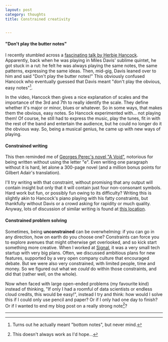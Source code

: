 ```yaml
---
layout: post
category: thoughts
title: Constrained creativity


---
```




#### "Don't play the butter notes"

I recently stumbled across a [fascinating talk by Herbie Hancock](https://www.youtube.com/watch?v=AkUNbe9sDpw). Apparently, back when he was playing in Miles Davis' sublime quintet, he got stuck in a rut: he felt he was always playing the same notes, the same patterns, expressing the same ideas. Then, mid-gig, Davis leaned over to him and said "Don't play the butter notes!" This obviously confused Hancock who eventually guessed that Davis meant "don't play the obvious, easy notes"[^2].

In the video, Hancock then gives a nice explanation of scales and the importance of the 3rd and 7th to really identify the scale. They define whether it's major or minor, blues or whatever. So in some ways, that makes them the obvious, easy notes. So Hancock experimented with... not playing them! Of course, he still had to express the music, play the tunes, fit in with the rest of the band and entertain the audience, but he could no longer do it the obvious way. So, being a musical genius, he came up with new ways of playing.

#### Constrained writing

This then reminded me of [Georges Perec's novel "A Void"](https://en.wikipedia.org/wiki/A_Void), notorious for being written without using the letter "e". Even writing one paragraph without it is hard, let alone a 300-page novel (and a million bonus points for Gilbert Adair's translation). 

I'll try writing with that constraint, without promising that any output will contain insight but only that it will contain just four non-consonant symbols.  Hard work but fun, or possibly fun owing to its difficulty? Writing this is slightly akin to Hancock's piano playing with his fatty constraints, but thankfully without Davis or a crowd asking for rapidity or much quality. Anyway, lots of discussion of similar writing is found at [this location](https://en.wikipedia.org/wiki/Constrained_writing).

#### Constrained problem solving

Sometimes, being **unconstrained** can be overwhelming: if you can go in any direction, how on earth do you choose one? Constraints can force you to explore avenues that might otherwise get overlooked, and so kick start something more creative. When I  worked at [Signal](https://research.signal-ai.com/), it was a very small tech startup with very big plans. Often, we discussed ambitious plans for new features, supported by a very open company culture that encouraged debate. But we were also very constrained, with limited people, time and money. So we figured out what we *could* do within those constraints, and did that (rather well, on the whole).

Now when faced with large open-ended problems (my favourite kind) instead of thinking, "If only I had a roomful of data scientists or endless cloud credits, this would be easy!", instead I try and think: how would I solve this if I could only use pencil and paper? Or if I only had one day to finish? Or if I wanted to end my blog post on a really strong note[^1]?



------



[^2]: Turns out he actually meant "bottom notes", but never mind.
[^1]: This doesn't always work as I'd hope...


